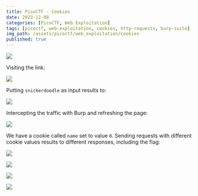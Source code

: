 ```yaml
---
title: PicoCTF - Cookies
date: 2023-12-08
categories: [PicoCTF, Web Exploitation]
tags: [picoctf, web-exploitation, cookies, http-requests, burp-suite]
img_path: /assets/picoctf/web_exploitation/cookies
published: true
---
```


![](cookie_banner.png)

Visiting the link:

![](home.png)

Putting `snickerdoodle` as input results to:

![](snickerdoodle_cookie.png)

Intercepting the traffic with Burp and refreshing the page:

![](0_snickerdoodle.png)

We have a cookie called `name` set to value `0`. Sending requests with different cookie values results to different responses, including the flag:

![](1_chock.png)

![](2_oat.png)

![](18_flag.png)

![](28_mac.png)





